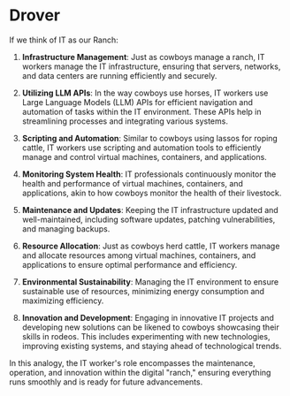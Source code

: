 # Drover
If we think of IT as our Ranch:

1. **Infrastructure Management**: Just as cowboys manage a ranch, IT workers manage the IT infrastructure, ensuring that servers, networks, and data centers are running efficiently and securely.

2. **Utilizing LLM APIs**: In the way cowboys use horses, IT workers use Large Language Models (LLM) APIs for efficient navigation and automation of tasks within the IT environment. These APIs help in streamlining processes and integrating various systems.

3. **Scripting and Automation**: Similar to cowboys using lassos for roping cattle, IT workers use scripting and automation tools to efficiently manage and control virtual machines, containers, and applications.

4. **Monitoring System Health**: IT professionals continuously monitor the health and performance of virtual machines, containers, and applications, akin to how cowboys monitor the health of their livestock.

5. **Maintenance and Updates**: Keeping the IT infrastructure updated and well-maintained, including software updates, patching vulnerabilities, and managing backups.

6. **Resource Allocation**: Just as cowboys herd cattle, IT workers manage and allocate resources among virtual machines, containers, and applications to ensure optimal performance and efficiency.

7. **Environmental Sustainability**: Managing the IT environment to ensure sustainable use of resources, minimizing energy consumption and maximizing efficiency.

8. **Innovation and Development**: Engaging in innovative IT projects and developing new solutions can be likened to cowboys showcasing their skills in rodeos. This includes experimenting with new technologies, improving existing systems, and staying ahead of technological trends.

In this analogy, the IT worker's role encompasses the maintenance, operation, and innovation within the digital "ranch," ensuring everything runs smoothly and is ready for future advancements.